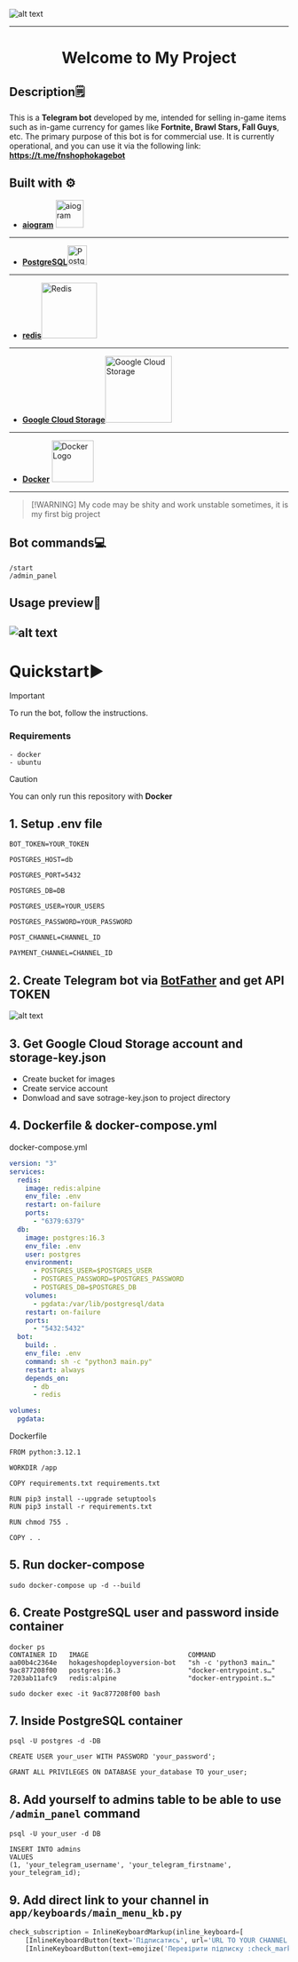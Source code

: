 ![alt text](github_imgs/HokageShop.jpg)

---
<div align="center">
  <h1>Welcome to My Project</h1>
</div>

## Description🗒️

This is a **Telegram bot** developed by me, intended for selling in-game items such as in-game currency for games like **Fortnite, Brawl Stars, Fall Guys**, etc.
The primary purpose of this bot is for commercial use. It is currently operational, and you can use it via the following link: **https://t.me/fnshophokagebot**

## Built with ⚙️
- **[aiogram](https://aiogram.dev/)** <img src="https://docs.aiogram.dev/en/dev-3.x/_static/logo.png" alt="aiogram" width="50"/>

---
- **[PostgreSQL](https://www.postgresql.org/)**<img src="https://upload.wikimedia.org/wikipedia/commons/2/29/Postgresql_elephant.svg" alt="PostgreSQL" width="35"/>

---
- **[redis](https://redis.io/)**<img src="https://upload.wikimedia.org/wikipedia/en/6/6b/Redis_Logo.svg" alt="Redis" width="100"/>

---
- **[Google Cloud Storage](https://cloud.google.com/storage)**<img src="https://upload.wikimedia.org/wikipedia/commons/5/51/Google_Cloud_logo.svg" alt="Google Cloud Storage" width="120"/>

---
- **[Docker](https://www.docker.com/)** <img src="https://www.docker.com/wp-content/uploads/2022/03/Moby-logo.png" alt="Docker Logo" width="75"/>

---

>
>[!WARNING]
>My code may be shity and work unstable sometimes, it is my first big project

## Bot commands💻
```
/start
/admin_panel
```

## Usage preview📲
![alt text](github_imgs/usage.gif)
---

# Quickstart▶️
>[!IMPORTANT]
>To run the bot, follow the instructions.
### Requirements
```
- docker
- ubuntu
```
>[!CAUTION]
>You can only run this repository with **Docker**

## 1. Setup .env file
```
BOT_TOKEN=YOUR_TOKEN

POSTGRES_HOST=db

POSTGRES_PORT=5432

POSTGRES_DB=DB

POSTGRES_USER=YOUR_USERS

POSTGRES_PASSWORD=YOUR_PASSWORD

POST_CHANNEL=CHANNEL_ID

PAYMENT_CHANNEL=CHANNEL_ID
```

## 2. Create Telegram bot via [BotFather](https://t.me/BotFather) and get API TOKEN
![alt text](github_imgs/BotFather.jpg)

## 3. Get Google Cloud Storage account and **storage-key.json**
- Create bucket for images
- Create service account
- Donwload and save sotrage-key.json to project directory

## 4. Dockerfile & docker-compose.yml
docker-compose.yml
```yml
version: "3"
services:
  redis:
    image: redis:alpine
    env_file: .env
    restart: on-failure
    ports:
      - "6379:6379"
  db:
    image: postgres:16.3
    env_file: .env
    user: postgres
    environment:
      - POSTGRES_USER=$POSTGRES_USER
      - POSTGRES_PASSWORD=$POSTGRES_PASSWORD
      - POSTGRES_DB=$POSTGRES_DB
    volumes:
      - pgdata:/var/lib/postgresql/data
    restart: on-failure
    ports:
      - "5432:5432"
  bot:
    build: .
    env_file: .env
    command: sh -c "python3 main.py"
    restart: always
    depends_on:
      - db
      - redis

volumes:
  pgdata:
```
Dockerfile
```
FROM python:3.12.1

WORKDIR /app

COPY requirements.txt requirements.txt

RUN pip3 install --upgrade setuptools
RUN pip3 install -r requirements.txt

RUN chmod 755 .

COPY . .
```

## 5. Run docker-compose
```
sudo docker-compose up -d --build
```
## 6. Create PostgreSQL user and password inside container
```
docker ps
CONTAINER ID   IMAGE                         COMMAND
aa00b4c2364e   hokageshopdeployversion-bot   "sh -c 'python3 main…"
9ac877208f00   postgres:16.3                 "docker-entrypoint.s…"
7203ab11afc9   redis:alpine                  "docker-entrypoint.s…"

sudo docker exec -it 9ac877208f00 bash
```

## 7. Inside PostgreSQL container
```
psql -U postgres -d -DB

CREATE USER your_user WITH PASSWORD 'your_password';

GRANT ALL PRIVILEGES ON DATABASE your_database TO your_user;
```

## 8. Add yourself to admins table to be able to use `/admin_panel` command
```
psql -U your_user -d DB

INSERT INTO admins
VALUES
(1, 'your_telegram_username', 'your_telegram_firstname', your_telegram_id);
```

## 9. Add direct link to your channel in `app/keyboards/main_menu_kb.py`
```python
check_subscription = InlineKeyboardMarkup(inline_keyboard=[
    [InlineKeyboardButton(text='Підписатись', url='URL TO YOUR CHANNEL')],
    [InlineKeyboardButton(text=emojize('Перевірити підписку :check_mark_button:'), callback_data='check_sub')]])
```
